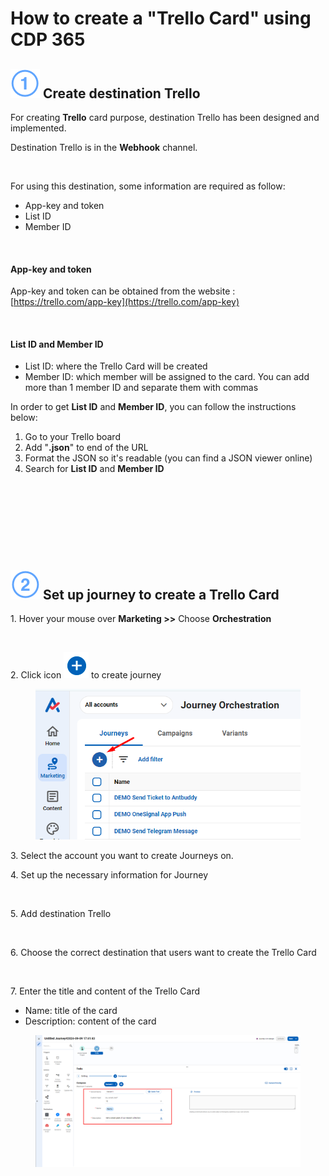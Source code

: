 # How to create a "Trello Card" using CDP 365

## ![](<../../.gitbook/assets/image (1087).png>) Create destination Trello

For creating **Trello** card purpose, destination Trello has been designed and implemented.

Destination Trello is in the **Webhook** channel.

<figure><img src="https://lh7-rt.googleusercontent.com/docsz/AD_4nXfeUGc5g5VjYDFSA4Rpi9MGAl2HegeP9watvvULNUjN2IoMapdYkoA_CxChcaxahemD_kWV5o2z0LiJQ9sdSvJFJK4Wv9KgMVM0M_0KNlmAmKt1p6t2gtrsS_fM1IPpFxHCX8s3pLSHV9-bALTYp6Fz9f5m?key=jqlrLHcQRq84j2mU-bHqrw" alt=""><figcaption></figcaption></figure>

For using this destination, some information are required as follow:

* App-key and token
* List ID
* Member ID

<figure><img src="https://lh7-rt.googleusercontent.com/docsz/AD_4nXfUbRwakElbMSVbqjKLdmi4wH5q49fO-sfaUykZpwr7MQHseQfUlcCELoQmQL24B-AgoAmOg8HWUzSAC8JcilEd2TGqZIoC7yB93i0zZza7AhkSOwhgwVraTdMoyXvynmDIQg_XuQaKdTOTLDdeqwkFA47D?key=jqlrLHcQRq84j2mU-bHqrw" alt=""><figcaption></figcaption></figure>

#### App-key and token

App-key and token can be obtained from the website : [https://trello.com/app-key](https://trello.com/app-key)

<figure><img src="https://files.gitbook.com/v0/b/gitbook-x-prod.appspot.com/o/spaces%2FmECwNqMNUmu6OXHSYgDv%2Fuploads%2FaIzvMJMsDA2AVRXqHWGx%2FUntitled.png?alt=media&#x26;token=e286285a-269a-4cde-a953-e0da782783e9" alt=""><figcaption></figcaption></figure>

#### List ID and Member ID

* List ID: where the Trello Card will be created&#x20;
* Member ID: which member will be assigned to the card. You can add more than 1 member ID and separate them with commas

In order to get **List ID** and **Member ID**, you can follow the instructions below:

1. Go to your Trello board&#x20;
2. Add "**.json**" to end of the URL
3. Format the JSON so it's readable (you can find a JSON viewer online)
4. Search for **List ID** and **Member ID**

<figure><img src="https://files.gitbook.com/v0/b/gitbook-x-prod.appspot.com/o/spaces%2FmECwNqMNUmu6OXHSYgDv%2Fuploads%2Ft20kwPRbWNGmJRJiCSLB%2Fimage.png?alt=media&#x26;token=7c86928e-70f2-4b8e-82c2-a01279740a5d" alt=""><figcaption></figcaption></figure>

<figure><img src="https://files.gitbook.com/v0/b/gitbook-x-prod.appspot.com/o/spaces%2FmECwNqMNUmu6OXHSYgDv%2Fuploads%2FnC5BkZo0VMoSlTzIrI4C%2FUntitled1.png?alt=media&#x26;token=05ff8d18-84e9-487f-b4a1-4e349666b760" alt=""><figcaption></figcaption></figure>

<figure><img src="https://files.gitbook.com/v0/b/gitbook-x-prod.appspot.com/o/spaces%2FmECwNqMNUmu6OXHSYgDv%2Fuploads%2FlIXK1w7Cx3PbdOHxmqkH%2Fimage.png?alt=media&#x26;token=1059e26c-2e88-4266-a54a-e5ba6dba73c1" alt=""><figcaption></figcaption></figure>

<figure><img src="https://files.gitbook.com/v0/b/gitbook-x-prod.appspot.com/o/spaces%2FmECwNqMNUmu6OXHSYgDv%2Fuploads%2FdNsrQs69K9l8jNoR2f8z%2Fimage.png?alt=media&#x26;token=48511b0c-de10-4579-9a19-5d5ae61cfccf" alt=""><figcaption></figcaption></figure>

## ![](<../../.gitbook/assets/image (2161).png>) Set up journey to create a Trello Card

1\. Hover your mouse over **Marketing >>** Choose **Orchestration**

<figure><img src="https://lh7-rt.googleusercontent.com/docsz/AD_4nXfBw52ZsG4WN5-puGs_fAPAKPtitQZocFd5uuuBsX1rpab_tjRRNn_yg8VyNx184rcAF7ia4j1LOhTrU2aHc3s2KA4KcHiruC-b2qMhOgj7kIjQUqDa8BHOM6-T0DQUlL8L5kG516sL8wXh00_lSUDqY-Xh?key=jqlrLHcQRq84j2mU-bHqrw" alt=""><figcaption></figcaption></figure>

2\.  Click icon ![](<../../.gitbook/assets/image (1493).png>) to create journey

<figure><img src="../../.gitbook/assets/image (3552).png" alt=""><figcaption></figcaption></figure>

3\.  Select the account you want to create Journeys on.

4\. Set up the necessary information for Journey

<figure><img src="https://lh7-rt.googleusercontent.com/docsz/AD_4nXcT9Bh83XsYNoVjgOcF_c-OCwlhVHYFgJlXH9Oxjn61B0Crf1-pELdrmXjoa7a3jFKEc3V0b6gGszBOO9_MI19wxXYFV8hz_fCk5_3npjOO4edIV5wjSAaOBdc9FryUvSDXIorfbRehLFLc9mDGM-Z6LtwB?key=jqlrLHcQRq84j2mU-bHqrw" alt=""><figcaption></figcaption></figure>

5\.  Add destination Trello

<figure><img src="https://lh7-rt.googleusercontent.com/docsz/AD_4nXdRc6YiDY8okH5EhqYO6_WJH0vg1ZlBuVVQtqN4S2IKXKlrijQ845diRVPiuIq-1vbOzUwGBeJCjlsx2x5H8sRuyoVKMm90p31H5TAUGaMUUJIVuaR8Hwk8j8AjnulS7Ql5e2t0oKkqXY0i45h0y3IjYZs?key=jqlrLHcQRq84j2mU-bHqrw" alt=""><figcaption></figcaption></figure>

6\. Choose the correct destination that users want to create the Trello Card

<figure><img src="https://lh7-rt.googleusercontent.com/docsz/AD_4nXd4tSR_OpLdofMPmxhkBNUrqzD-4Q11wlCfiiUANVIbH8saq_bjcbpMzBRklZdeYs6Lvty0rMiJBS8h2iqdUege7xmQVnoN7Ucar2GEIbDqk3OGVdA7onb4WxQT9ySlp5THu2pv_EGxhGumSv2uVh16K08?key=jqlrLHcQRq84j2mU-bHqrw" alt=""><figcaption></figcaption></figure>

7\. Enter the title and content of the Trello Card

* Name: title of the card
* Description: content of the card

<figure><img src="../../.gitbook/assets/2024-09-09_16-44-38.png" alt=""><figcaption></figcaption></figure>
